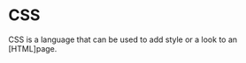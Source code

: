 # CSS































































































































































































































































































































































































































































































































































































































































































































































































































































































































































































































































CSS is a language that can be used to add style or a look  to an [HTML]page.































































































































































































































































































































































































































































































































